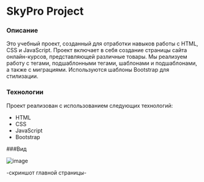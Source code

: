 # SkyPro Project

### Описание

Это учебный проект, созданный для отработки навыков работы с HTML, CSS и JavaScript. Проект включает в себя создание страницы сайта онлайн-курсов, представляющей различные товары. Мы реализуем работу с тегами, подшаблонными тегами, шаблонами и подшаблонами, а также с миграциями. Используются шаблоны Bootstrap для стилизации.

### Технологии

Проект реализован с использованием следующих технологий:

- HTML
- CSS
- JavaScript
- Bootstrap

###Вид

![image](https://github.com/user-attachments/assets/318e503b-7cc4-437d-a7bc-6a9665e23216)

-скриншот главной страницы-
